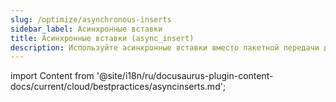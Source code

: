 ```yaml
---
slug: /optimize/asynchronous-inserts
sidebar_label: Асинхронные вставки
title: Асинхронные вставки (async_insert)
description: Используйте асинхронные вставки вместо пакетной передачи данных.
---
```


import Content from '@site/i18n/ru/docusaurus-plugin-content-docs/current/cloud/bestpractices/asyncinserts.md';

<Content />
